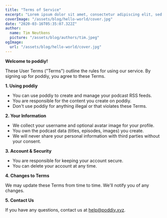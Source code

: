 ```yaml
---
title: "Terms of Service"
excerpt: "Lorem ipsum dolor sit amet, consectetur adipiscing elit, sed do eiusmod tempor incididunt ut labore et dolore magna aliqua. Praesent elementum facilisis leo vel fringilla est ullamcorper eget. At imperdiet dui accumsan sit amet nulla facilities morbi tempus."
coverImage: "/assets/blog/hello-world/cover.jpg"
date: "2020-03-16T05:35:07.322Z"
author:
  name: Tim Neutkens
  picture: "/assets/blog/authors/tim.jpeg"
ogImage:
  url: "/assets/blog/hello-world/cover.jpg"
---
```


**Welcome to poddiy!**

These User Terms ("Terms") outline the rules for using our service. By signing up for poddiy, you agree to these Terms.

**1. Using poddiy**

* You can use poddiy to create and manage your podcast RSS feeds.
* You are responsible for the content you create on poddiy.
* Don't use poddiy for anything illegal or that violates these Terms.

**2. Your Information**

* We collect your username and optional avatar image for your profile.
* You own the podcast data (titles, episodes, images) you create.
* We will never share your personal information with third parties without your consent.

**3. Account & Security**

* You are responsible for keeping your account secure.
* You can delete your account at any time.

**4. Changes to Terms**

We may update these Terms from time to time. We'll notify you of any changes.

**5. Contact Us**

If you have any questions, contact us at [help@poddiy.xyz](mailto:help@poddiy.xyz).

